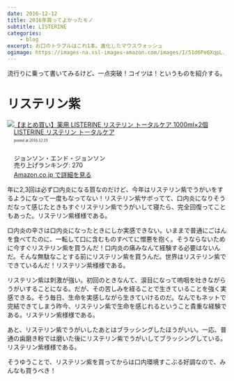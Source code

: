 ```yaml
---
date: 2016-12-12
title: 2016年買ってよかったモノ
subtitle: LISTERINE
categories: 
    - blog
excerpt: お口のトラブルはこれ1本。進化したマウスウォッシュ
ogimage: https://images-na.ssl-images-amazon.com/images/I/51d6Pe6XqpL._SL160_.jpg
---
```


流行りに乗って書いてみるけど、一点突破！コイツは！というものを紹介する。

# リステリン紫

<div class="azlink-box"><div class="azlink-image" style="float:left"><a href="http://www.amazon.co.jp/exec/obidos/ASIN/B015MDHZMA/warikiru-22/ref=nosim/" name="azlinklink" target="_blank"><img src="https://images-na.ssl-images-amazon.com/images/I/51d6Pe6XqpL._SL160_.jpg" alt="【まとめ買い】薬用 LISTERINE リステリン トータルケア 1000ml×2個" style="border:none" /></a></div><div class="azlink-info" style="float:left;margin-left:15px;line-height:120%"><div class="azlink-name" style="margin-bottom:10px;line-height:120%"><a href="http://www.amazon.co.jp/exec/obidos/ASIN/B015MDHZMA/warikiru-22/ref=nosim/" name="azlinklink" target="_blank">LISTERINE リステリン トータルケア</a><div class="azlink-powered-date" style="font-size:7pt;margin-top:5px;font-family:verdana;line-height:120%">posted at 2016.12.19</div></div><div class="azlink-detail"><br />ジョンソン・エンド・ジョンソン<br />売り上げランキング: 270<br /></div><div class="azlink-link" style="margin-top:5px"><a href="http://www.amazon.co.jp/exec/obidos/ASIN/B015MDHZMA/warikiru-22/ref=nosim/" target="_blank">Amazon.co.jp で詳細を見る</a></div></div><div class="azlink-footer" style="clear:left"></div></div>
  
年に2,3回は必ず口内炎になる質なのだけど、今年はリステリン紫でうがいをするようになって一度もなってない！リステリン紫サボってて、口内炎になりそうだなって感じたときもすぐリステリン紫でうがいして寝たら、完全回復ってこともあった。リステリン紫様様である。

口内炎の辛さは口内炎になったときにしか実感できない。いままで普通にごはんを食べてたのに、一転して口に含むものすべてに憎悪を抱く。そうならないために今すぐリステリン紫を買うんだ！口内炎の痛みなんて経験する必要はないんだ。そんな無駄なことする前にリステリン紫を買うんだ。世界はリステリン紫でできているんだ！リステリン紫様様である。

リステリン紫は刺激が強い。初回のときなんて、涙目になって嗚咽を吐きながらうがいすることになる。だが、その苦しみを経ることで生きていることを強く実感できる。そう毎日、生命を実感しながら生きていけるのだ。なんでもネットで完結できてしまう昨今、リステリン紫で生命を感じれるということ貴重な経験である。リステリン紫様様である。

あと、リステリン紫でうがいしたあとはブラッシングしたほうがいい。一応、普通の歯磨き粉では磨いた後にリステリン紫でうがいしてブラッシングしている。リステリン紫様様である。

そうゆうことで、リステリン紫を買ってからは口内環境すこぶる好調なので、みんなも買うべき！

